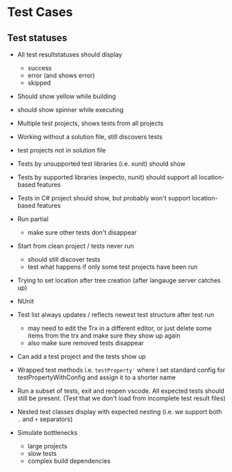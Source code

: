 

# Test Cases


## Test statuses

- All test resultstatuses should display
  - success
  - error (and shows error)
  - skipped
- Should show yellow while building
- should show spinner while executing



- Multiple test projects, shows tests from all projects
- Working without a solution file, still discovers tests
- test projects not in solution file
- Tests by unsupported test libraries (i.e. xunit) should show
- Tests by supported libraries (expecto, nunit) should support all location-based features
- Tests in C# project should show, but probably won't support location-based features
- Run partial
  - make sure other tests don't disappear
- Start from clean project / tests never run
  - should still discover tests
  - test what happens if only some test projects have been run
- Trying to set location after tree creation (after langauge server catches up)
- NUnit
- Test list always updates / reflects newest test structure after test run
  - may need to edit the Trx in a different editor, or just delete some items from the trx and make sure they show up again
  - also make sure removed tests disappear
- Can add a test project and the tests show up
- Wrapped test methods i.e. `testProperty'` where I set standard config for testPropertyWithConfig and assign it to a shorter name
- Run a subset of tests, exit and reopen vscode. All expected tests should still be present. (Test that we don't load from incomplete test result files)
- Nested test classes display with expected nesting (i.e. we support both `.` and `+` separators)
- Simulate bottlenecks
  - large projects
  - slow tests
  - complex build dependencies